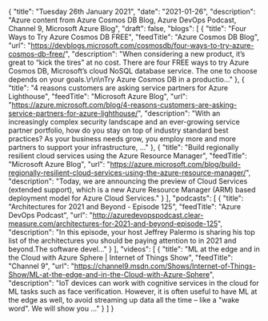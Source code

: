 {
  "title": "Tuesday 26th January 2021",
  "date": "2021-01-26",
  "description": "Azure content from Azure Cosmos DB Blog, Azure DevOps Podcast, Channel 9, Microsoft Azure Blog",
  "draft": false,
  "blogs": [
    {
      "title": "Four Ways to Try Azure Cosmos DB FREE",
      "feedTitle": "Azure Cosmos DB Blog",
      "url": "https://devblogs.microsoft.com/cosmosdb/four-ways-to-try-azure-cosmos-db-free/",
      "description": "When considering a new product, it’s great to “kick the tires” at no cost. There are four FREE ways to try Azure Cosmos DB, Microsoft’s cloud NoSQL database service. The one to choose depends on your goals.\r\n\nTry Azure Cosmos DB in a productio..."
    },
    {
      "title": "4 reasons customers are asking service partners for Azure Lighthouse",
      "feedTitle": "Microsoft Azure Blog",
      "url": "https://azure.microsoft.com/blog/4-reasons-customers-are-asking-service-partners-for-azure-lighthouse/",
      "description": "With an increasingly complex security landscape and an ever-growing service partner portfolio, how do you stay on top of industry standard best practices? As your business needs grow, you employ more and more partners to support your infrastructure, ..."
    },
    {
      "title": "Build regionally resilient cloud services using the Azure Resource Manager",
      "feedTitle": "Microsoft Azure Blog",
      "url": "https://azure.microsoft.com/blog/build-regionally-resilient-cloud-services-using-the-azure-resource-manager/",
      "description": "Today, we are announcing the preview of Cloud Services (extended support), which is a new Azure Resource Manager (ARM) based deployment model for Azure Cloud Services."
    }
  ],
  "podcasts": [
    {
      "title": "Architectures for 2021 and Beyond - Episode 125",
      "feedTitle": "Azure DevOps Podcast",
      "url": "http://azuredevopspodcast.clear-measure.com/architectures-for-2021-and-beyond-episode-125",
      "description": "In this episode, your host Jeffrey Palermo is sharing his top list of the architectures you should be paying attention to in 2021 and beyond.The software devel..."
    }
  ],
  "videos": [
    {
      "title": "ML at the edge and in the Cloud with Azure Sphere | Internet of Things Show",
      "feedTitle": "Channel 9",
      "url": "https://channel9.msdn.com/Shows/Internet-of-Things-Show/ML-at-the-edge-and-in-the-Cloud-with-Azure-Sphere",
      "description": "IoT devices can work with cognitive services in the cloud for ML tasks such as face verification. However, it is often useful to have ML at the edge as well, to avoid streaming up data all the time – like a \"wake word\". We will show you ..."
    }
  ]
}